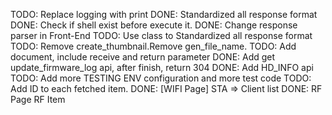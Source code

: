 TODO: Replace logging with print
DONE: Standardized all response format
DONE: Check if shell exist before execute it.
DONE: Change response parser in Front-End
TODO: Use class to Standardized all response format
TODO: Remove create_thumbnail.Remove gen_file_name.
TODO: Add document, include receive and return parameter
DONE: Add get update_firmware_log api, after finish, return 304
DONE: Add HD_INFO api
TODO: Add more TESTING ENV configuration and more test code
TODO: Add ID to each fetched item.
DONE: [WIFI Page] STA => Client list
DONE: RF Page RF Item